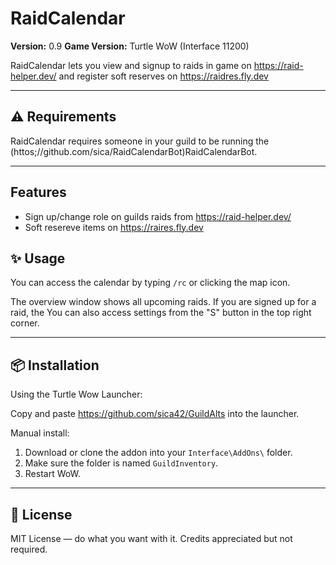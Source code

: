 # RaidCalendar
**Version:** 0.9
**Game Version:** Turtle WoW (Interface 11200)

RaidCalendar lets you view and signup to raids in game on https://raid-helper.dev/ and register soft reserves on https://raidres.fly.dev

---

## ⚠️ Requirements

RaidCalendar requires someone in your guild to be running the (httos;//github.com/sica/RaidCalendarBot)RaidCalendarBot.

---

## Features

* Sign up/change role on guilds raids from https://raid-helper.dev/
* Soft resereve items on https://raires.fly.dev


## ✨ Usage

You can access the calendar by typing `/rc` or clicking the map icon.


The overview window shows all upcoming raids. If you are signed up for a raid, the 
You can also access settings from the "S" button in the top right corner.

---

## 📦 Installation

Using the Turtle Wow Launcher:

Copy and paste https://github.com/sica42/GuildAlts into the launcher.

Manual install:
1. Download or clone the addon into your `Interface\AddOns\` folder.
2. Make sure the folder is named `GuildInventory`.
3. Restart WoW.

---

## 📄 License

MIT License — do what you want with it. Credits appreciated but not required.
